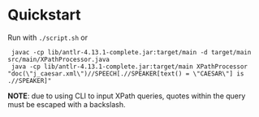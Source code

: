 # Quickstart
Run with `./script.sh`
or
```mvn clean compile
 javac -cp lib/antlr-4.13.1-complete.jar:target/main -d target/main src/main/XPathProcessor.java
 java -cp lib/antlr-4.13.1-complete.jar:target/main XPathProcessor "doc(\"j_caesar.xml\")//SPEECH[.//SPEAKER[text() = \"CAESAR\"] is .//SPEAKER]"
 ```

**NOTE**: due to using CLI to input XPath queries, quotes within the query must be escaped with a backslash.